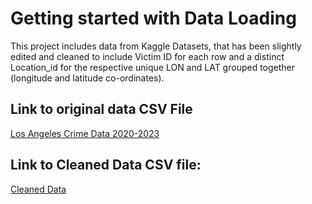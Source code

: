 # Getting started with Data Loading

This project includes data from Kaggle Datasets, that has been slightly edited and cleaned to include Victim ID for each row and a distinct Location_id for the respective unique LON and LAT grouped together (longitude and latitude co-ordinates).

## Link to original data CSV File
[Los Angeles Crime Data 2020-2023](https://www.kaggle.com/datasets/venkatsairo4899/los-angeles-crime-data-2020-2023?resource=download)

## Link to Cleaned Data CSV file:
[Cleaned Data](https://drive.google.com/drive/folders/1WfeZjjeeRe3ubroL4zPCE44FYm-ISYSY?usp=sharing)

